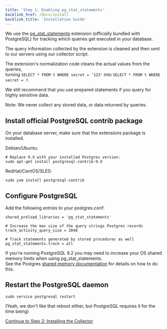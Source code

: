 ```yaml
---
title: 'Step 1: Enabling pg_stat_statements'
backlink_href: /docs/install
backlink_title: 'Installation Guide'
---
```


We use the [pg\_stat\_statements](http://www.postgresql.org/docs/current/static/pgstatstatements.html) extension (officially bundled with PostgreSQL) for tracking which queries get executed in your database.

The query information collected by the extension is cleaned and then sent to our servers using our collector script.

The extension's normalization code cleans the actual values from the queries,<br/>
turning ```SELECT * FROM t WHERE secret = '123'``` into ```SELECT * FROM t WHERE secret = ?```.

We still recommend that you use prepared statements if you query for highly sensitive data.

Note: We never collect any stored data, or data returned by queries.

## Install official PostgreSQL contrib package

On your database server, make sure that the extensions package is installed.

Debian/Ubuntu:

```
# Replace 9.X with your installed Postgres version:
sudo apt-get install postgresql-contrib-9.X
```

RedHat/CentOS/SLES:

```
sudo yum install postgresql-contrib
```

## Configure PostgreSQL

Add the following entries to your postgres.conf:

```
shared_preload_libraries = 'pg_stat_statements'

# Increase the max size of the query strings Postgres records
track_activity_query_size = 2048

# Track statements generated by stored procedures as well
pg_stat_statements.track = all
```

If you're running PostgreSQL 9.2 you may need to increase your OS shared memory
limits when using pg\_stat\_statements.<br/>
See the Postgres [shared memory documentation](http://www.postgresql.org/docs/9.2/static/kernel-resources.html#SYSVIPC)
for details on how to do this.

## Restart the PostgreSQL daemon

```
sudo service postgresql restart
```

(Yeah, we don't like that reboot either, but PostgreSQL requires it for the time being)

[Continue to Step 2: Installing the Collector](/docs/install/02_installing_the_collector)

<br/>
<div><signup-cta event-label="Docs"></signup-cta></div>

